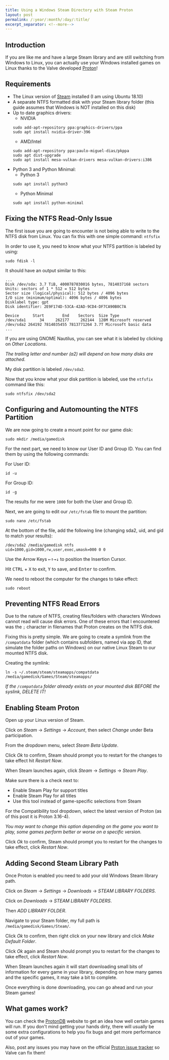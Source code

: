 ```yaml
---
title: Using a Windows Steam Directory with Steam Proton
layout: post
permalink: /:year/:month/:day/:title/
excerpt_separator: <!--more-->
---
```


## Introduction
If you are like me and have a large Steam library and are still switching from Windows to Linux, you can actually use your Windows installed games on Linux thanks to the Valve developed [Proton](https://github.com/ValveSoftware/Proton/wiki/Requirements)!

## Requirements
- The Linux version of [Steam](https://store.steampowered.com/about/) installed (I am using Ubuntu 18.10)
- A separate NTFS formatted disk with your Steam library folder (this guide assumes that Windows is NOT installed on this disk)
- Up to date graphics drivers:
    - NVIDIA
    ```
    sudo add-apt-repository ppa:graphics-drivers/ppa
    sudo apt install nvidia-driver-396
    ```
    - AMD/Intel
    ```
    sudo add-apt-repository ppa:paulo-miguel-dias/pkppa
    sudo apt dist-upgrade
    sudo apt install mesa-vulkan-drivers mesa-vulkan-drivers:i386
    ```
- Python 3 and Python Minimal:
    - Python 3
    ```
    sudo apt install python3
    ```
    - Python Minimal
    ```
    sudo apt install python-minimal
    ```

<!--more-->

## Fixing the NTFS Read-Only Issue
The first issue you are going to encounter is not being able to write to the NTFS disk from Linux. You can fix this with one simple command: `ntfsfix`

In order to use it, you need to know what your NTFS partition is labeled by using:
```
sudo fdisk -l
```
It should have an output similar to this:
```
...
Disk /dev/sda: 3.7 TiB, 4000787030016 bytes, 7814037168 sectors
Units: sectors of 1 * 512 = 512 bytes
Sector size (logical/physical): 512 bytes / 4096 bytes
I/O size (minimum/optimal): 4096 bytes / 4096 bytes
Disklabel type: gpt
Disk identifier: 2E9F174D-53CA-42AD-9CD4-DF7CA90B0C7A

Device      Start        End    Sectors  Size Type
/dev/sda1      34     262177     262144  128M Microsoft reserved
/dev/sda2 264192 7814035455 7813771264 3.7T Microsoft basic data
...
```

If you are using GNOME Nautilus, you can see what it is labeled by clicking on *Other Locations*.

*The trailing letter and number (a2) will depend on how many disks are attached.*

My disk partition is labeled `/dev/sda2`.

Now that you know what your disk partition is labeled, use the `ntfsfix` command like this:
```
sudo ntfsfix /dev/sda2
```

## Configuring and Automounting the NTFS Partition
We are now going to create a mount point for our game disk:
```
sudo mkdir /media/gamedisk
```

For the next part, we need to know our User ID and Group ID. You can find them by using the following commands:

For User ID:
```
id -u
```
For Group ID:
```
id -g
```

The results for me were `1000` for both the User and Group ID.

Next, we are going to edit our `/etc/fstab` file to mount the partition:
```
sudo nano /etc/fstab
```
At the bottom of the file, add the following line (changing sda2, uid, and gid to match your results):
```
/dev/sda2 /media/gamedisk ntfs uid=1000,gid=1000,rw,user,exec,umask=000 0 0
```

Use the Arrow Keys <kbd>←</kbd><kbd>↑</kbd><kbd>→</kbd><kbd>↓</kbd> to position the Insertion Cursor.

Hit <kbd>CTRL</kbd> + <kbd>X</kbd> to exit, <kbd>Y</kbd> to save, and <kbd>Enter</kbd> to confirm.

We need to reboot the computer for the changes to take effect:
```
sudo reboot
```

## Preventing NTFS Read Errors
Due to the nature of NTFS, creating files/folders with characters Windows cannot read will cause disk errors. One of these errors that I encountered was the `;` character in filenames that Proton creates on the NTFS disk.

Fixing this is pretty simple. We are going to create a symlink from the `/compatdata` folder (which contains subfolders, named via app ID, that simulate the folder paths on Windows) on our native Linux Steam to our mounted NTFS disk.

Creating the symlink:

```
ln -s ~/.steam/steam/steamapps/compatdata /media/gamedisk/Games/Steam/steamapps/
```

*If the `/compatdata` folder already exists on your mounted disk BEFORE the syslink, DELETE IT!*

## Enabling Steam Proton
Open up your Linux version of Steam.

Click on *Steam* → *Settings* → *Account*, then select *Change* under Beta participation.

From the dropdown menu, select *Steam Beta Update*.

Click *Ok* to confirm, Steam should prompt you to restart for the changes to take effect hit *Restart Now*.

When Steam launches again, click *Steam* → *Settings* → *Steam Play*.

Make sure there is a check next to:

- Enable Steam Play for support titles
- Enable Steam Play for all titles
- Use this tool instead of game-specific selections from Steam

For the Compatibility tool dropdown, select the latest version of Proton (as of this post it is Proton 3.16-4).

*You may want to change this option depending on the game you want to play, some games perform better or worse on a specific version.*

Click *Ok* to confirm, Steam should prompt you to restart for the changes to take effect, click *Restart Now*.

## Adding Second Steam Library Path
Once Proton is enabled you need to add your old Windows Steam library path.

Click on *Steam* → *Settings* → *Downloads* → *STEAM LIBRARY FOLDERS*.

Click on *Downloads* → *STEAM LIBRARY FOLDERS*.

Then *ADD LIBRARY FOLDER*.

Navigate to your Steam folder, my full path is `/media/gamedisk/Games/Steam/`.

Click *Ok* to confirm, then right click on your new library and click *Make Default Folder*.

Click *Ok* again and Steam should prompt you to restart for the changes to take effect, click *Restart Now*.

When Steam launches again it will start downloading small bits of information for every game in your library, depending on how many games and the specific games, it may take a bit to complete.

Once everything is done downloading, you can go ahead and run your Steam games!

## What games work?

You can check the [ProtonDB](https://www.protondb.com/) website to get an idea how well certain games will run. If you don't mind getting your hands dirty, there will usually be some extra configurations to help you fix bugs and get more performance out of your games.

Also, post any issues you may have on the official [Proton issue tracker](https://github.com/ValveSoftware/Proton/issues) so Valve can fix them!